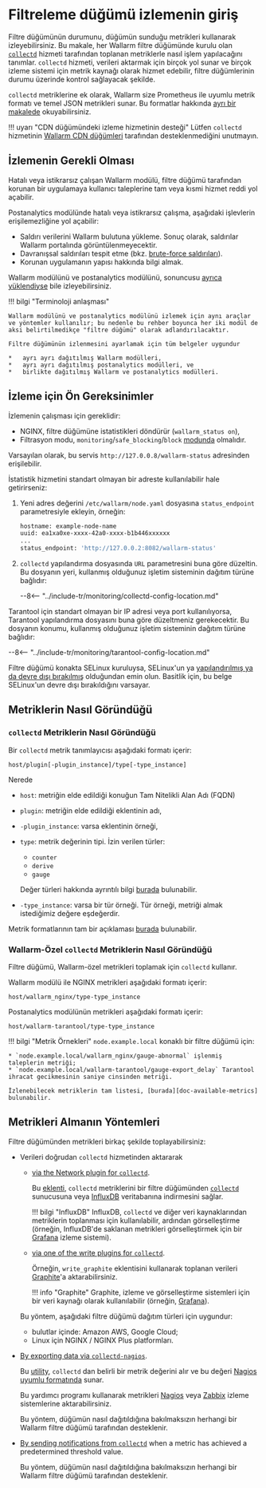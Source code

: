 [link-collectd]:            https://collectd.org/

[av-bruteforce]:            ../../attacks-vulns-list.md#brute-force-attack
[doc-postanalitycs]:        ../installation-postanalytics-en.md

[link-collectd-naming]:     https://collectd.org/wiki/index.php/Naming_schema
[link-data-source]:         https://collectd.org/wiki/index.php/Data_source
[link-collectd-networking]: https://collectd.org/wiki/index.php/Networking_introduction
[link-influxdb]:            https://www.influxdata.com/products/influxdb-overview/
[link-grafana]:             https://grafana.com/
[link-graphite]:            https://github.com/graphite-project/graphite-web
[link-network-plugin]:      https://collectd.org/wiki/index.php/Plugin:Network
[link-write-plugins]:       https://collectd.org/wiki/index.php/Table_of_Plugins
[link-collectd-nagios]:     https://collectd.org/wiki/index.php/Collectd-nagios
[link-nagios]:              https://www.nagios.org/
[link-zabbix]:              https://www.zabbix.com/
[link-nagios-format]:       https://nagios-plugins.org/doc/guidelines.html#AEN200
[link-selinux]:             https://www.redhat.com/en/topics/linux/what-is-selinux

[doc-available-metrics]:    available-metrics.md
[doc-network-plugin]:       fetching-metrics.md#exporting-metrics-via-the-collectd-network-plugin
[doc-write-plugins]:        fetching-metrics.md#exporting-metrics-via-the-collectd-write-plugins
[doc-collectd-nagios]:      fetching-metrics.md#exporting-metrics-using-the-collectd-nagios-utility
[doc-collectd-notices]:     fetching-metrics.md#sending-notifications-from-collectd

[doc-selinux]:  ../configure-selinux.md

# Filtreleme düğümü izlemenin giriş

Filtre düğümünün durumunu, düğümün sunduğu metrikleri kullanarak izleyebilirsiniz. Bu makale, her Wallarm filtre düğümünde kurulu olan [`collectd`][link-collectd] hizmeti tarafından toplanan metriklerle nasıl işlem yapılacağını tanımlar. `collectd` hizmeti, verileri aktarmak için birçok yol sunar ve birçok izleme sistemi için metrik kaynağı olarak hizmet edebilir, filtre düğümlerinin durumu üzerinde kontrol sağlayacak şekilde.

`collectd` metriklerine ek olarak, Wallarm size Prometheus ile uyumlu metrik formatı ve temel JSON metrikleri sunar. Bu formatlar hakkında [ayrı bir makalede](../configure-statistics-service.md) okuyabilirsiniz.

!!! uyarı "CDN düğümündeki izleme hizmetinin desteği"
    Lütfen `collectd` hizmetinin [Wallarm CDN düğümleri](../../installation/cdn-node.md) tarafından desteklenmediğini unutmayın.

##  İzlemenin Gerekli Olması

Hatalı veya istikrarsız çalışan Wallarm modülü, filtre düğümü tarafından korunan bir uygulamaya kullanıcı taleplerine tam veya kısmi hizmet reddi yol açabilir.

Postanalytics modülünde hatalı veya istikrarsız çalışma, aşağıdaki işlevlerin erişilemezliğine yol açabilir:
*   Saldırı verilerini Wallarm bulutuna yükleme. Sonuç olarak, saldırılar Wallarm portalında görüntülenmeyecektir.
*   Davranışsal saldırıları tespit etme (bkz. [brute-force saldırıları][av-bruteforce]).
*   Korunan uygulamanın yapısı hakkında bilgi almak.

Wallarm modülünü ve postanalytics modülünü, sonuncusu [ayrıca yüklendiyse][doc-postanalitycs] bile izleyebilirsiniz.



!!! bilgi "Terminoloji anlaşması"

    Wallarm modülünü ve postanalytics modülünü izlemek için aynı araçlar ve yöntemler kullanılır; bu nedenle bu rehber boyunca her iki modül de aksi belirtilmedikçe "filtre düğümü" olarak adlandırılacaktır.
    
    Filtre düğümünün izlenmesini ayarlamak için tüm belgeler uygundur

    *   ayrı ayrı dağıtılmış Wallarm modülleri,
    *   ayrı ayrı dağıtılmış postanalytics modülleri, ve
    *   birlikte dağıtılmış Wallarm ve postanalytics modülleri.


##  İzleme için Ön Gereksinimler

İzlemenin çalışması için gereklidir:
* NGINX, filtre düğümüne istatistikleri döndürür (`wallarm_status on`),
* Filtrasyon modu, `monitoring`/`safe_blocking`/`block` [modunda](../configure-wallarm-mode.md#available-filtration-modes) olmalıdır.
  
Varsayılan olarak, bu servis `http://127.0.0.8/wallarm-status` adresinden erişilebilir.

İstatistik hizmetini standart olmayan bir adreste kullanılabilir hale getirirseniz:

1. Yeni adres değerini `/etc/wallarm/node.yaml` dosyasına `status_endpoint` parametresiyle ekleyin, örneğin:

    ```bash
    hostname: example-node-name
    uuid: ea1xa0xe-xxxx-42a0-xxxx-b1b446xxxxxx
    ...
    status_endpoint: 'http://127.0.0.2:8082/wallarm-status'
    ```
1. `collectd` yapılandırma dosyasında `URL` parametresini buna göre düzeltin. Bu dosyanın yeri, kullanmış olduğunuz işletim sisteminin dağıtım türüne bağlıdır:

    --8<-- "../include-tr/monitoring/collectd-config-location.md"

Tarantool için standart olmayan bir IP adresi veya port kullanılıyorsa, Tarantool yapılandırma dosyasını buna göre düzeltmeniz gerekecektir. Bu dosyanın konumu, kullanmış olduğunuz işletim sisteminin dağıtım türüne bağlıdır:

--8<-- "../include-tr/monitoring/tarantool-config-location.md"

Filtre düğümü konakta SELinux kuruluysa, SELinux'un ya [yapılandırılmış ya da devre dışı bırakılmış][doc-selinux] olduğundan emin olun. Basitlik için, bu belge SELinux'un devre dışı bırakıldığını varsayar.

##  Metriklerin Nasıl Göründüğü

### `collectd` Metriklerin Nasıl Göründüğü

Bir `collectd` metrik tanımlayıcısı aşağıdaki formatı içerir:

```
host/plugin[-plugin_instance]/type[-type_instance]
```

Nerede
*   `host`: metriğin elde edildiği konuğun Tam Nitelikli Alan Adı (FQDN)
*   `plugin`: metriğin elde edildiği eklentinin adı,
*   `-plugin_instance`: varsa eklentinin örneği,
*   `type`: metrik değerinin tipi. İzin verilen türler:
    *   `counter`
    *   `derive`
    *   `gauge` 
    
    Değer türleri hakkında ayrıntılı bilgi [burada][link-data-source] bulunabilir.

*   `-type_instance`: varsa bir tür örneği. Tür örneği, metriği almak istediğimiz değere eşdeğerdir.

Metrik formatlarının tam bir açıklaması [burada][link-collectd-naming] bulunabilir.

### Wallarm-Özel `collectd` Metriklerin Nasıl Göründüğü

Filtre düğümü, Wallarm-özel metrikleri toplamak için `collectd` kullanır.

Wallarm modülü ile NGINX metrikleri aşağıdaki formatı içerir:

```
host/wallarm_nginx/type-type_instance
```

Postanalytics modülünün metrikleri aşağıdaki formatı içerir:

```
host/wallarm-tarantool/type-type_instance
```


!!! bilgi "Metrik Örnekleri"
    `node.example.local` konaklı bir filtre düğümü için:

    * `node.example.local/wallarm_nginx/gauge-abnormal` işlenmiş taleplerin metriği;
    * `node.example.local/wallarm-tarantool/gauge-export_delay` Tarantool ihracat gecikmesinin saniye cinsinden metriği.
    
    İzlenebilecek metriklerin tam listesi, [burada][doc-available-metrics] bulunabilir.


##  Metrikleri Almanın Yöntemleri

Filtre düğümünden metrikleri birkaç şekilde toplayabilirsiniz:
*   Verileri doğrudan `collectd` hizmetinden aktararak
    *   [via the Network plugin for `collectd`][doc-network-plugin].
    
        Bu [eklenti][link-network-plugin], `collectd` metriklerini bir filtre düğümünden [`collectd`][link-collectd-networking] sunucusuna veya [InfluxDB][link-influxdb] veritabanına indirmesini sağlar.
        
        
        !!! bilgi "InfluxDB"
            InfluxDB, `collectd` ve diğer veri kaynaklarından metriklerin toplanması için kullanılabilir, ardından görselleştirme (örneğin, InfluxDB'de saklanan metrikleri görselleştirmek için bir [Grafana][link-grafana] izleme sistemi).
        
    *   [via one of the write plugins for `collectd`][doc-write-plugins].
  
        Örneğin, `write_graphite` eklentisini kullanarak toplanan verileri [Graphite][link-graphite]'a aktarabilirsiniz.
  
        
        !!! info "Graphite"
            Graphite, izleme ve görselleştirme sistemleri için bir veri kaynağı olarak kullanılabilir (örneğin, [Grafana][link-grafana]).
        
  
    Bu yöntem, aşağıdaki filtre düğümü dağıtım türleri için uygundur:

    *   bulutlar içinde: Amazon AWS, Google Cloud;
    *   Linux için NGINX / NGINX Plus platformları.

*   [By exporting data via `collectd-nagios`][doc-collectd-nagios].
  
    Bu [utility][link-collectd-nagios], `collectd` dan belirli bir metrik değerini alır ve bu değeri [Nagios uyumlu formatında][link-nagios-format] sunar.
  
    Bu yardımcı programı kullanarak metrikleri [Nagios][link-nagios] veya [Zabbix][link-zabbix] izleme sistemlerine aktarabilirsiniz.
  
    Bu yöntem, düğümün nasıl dağıtıldığına bakılmaksızın herhangi bir Wallarm filtre düğümü tarafından desteklenir.
  
*   [By sending notifications from `collectd`][doc-collectd-notices] when a metric has achieved a predetermined threshold value.

    Bu yöntem, düğümün nasıl dağıtıldığına bakılmaksızın herhangi bir Wallarm filtre düğümü tarafından desteklenir.